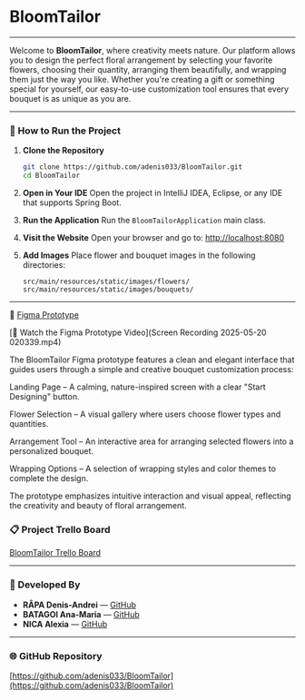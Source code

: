 # BloomTailor

---

Welcome to **BloomTailor**, where creativity meets nature. Our platform allows you to design the perfect floral arrangement by selecting your favorite flowers, choosing their quantity, arranging them beautifully, and wrapping them just the way you like. Whether you're creating a gift or something special for yourself, our easy-to-use customization tool ensures that every bouquet is as unique as you are.

---

### 🔧 How to Run the Project

1. **Clone the Repository**
   ```bash
   git clone https://github.com/adenis033/BloomTailor.git
   cd BloomTailor

2. **Open in Your IDE**
   Open the project in IntelliJ IDEA, Eclipse, or any IDE that supports Spring Boot.

3. **Run the Application**
   Run the `BloomTailorApplication` main class.

4. **Visit the Website**
   Open your browser and go to:
   [http://localhost:8080](http://localhost:8080)

5. **Add Images**
   Place flower and bouquet images in the following directories:

   ```
   src/main/resources/static/images/flowers/
   src/main/resources/static/images/bouquets/
   ```

---


🌸 [Figma Prototype](https://www.figma.com/proto/iiyTIycX5S8bAvzg4gu2kp/Bloom-Tailor?node-id=1-3&p=f&t=90rTFu93Ih3wa2DT-1&scaling=contain&content-scaling=fixed&page-id=0%3A1&starting-point-node-id=1%3A3)

[🎥 Watch the Figma Prototype Video](Screen Recording 2025-05-20 020339.mp4)

The BloomTailor Figma prototype features a clean and elegant interface that guides users through a simple and creative bouquet customization process:

Landing Page – A calming, nature-inspired screen with a clear "Start Designing" button.

Flower Selection – A visual gallery where users choose flower types and quantities.

Arrangement Tool – An interactive area for arranging selected flowers into a personalized bouquet.

Wrapping Options – A selection of wrapping styles and color themes to complete the design.

The prototype emphasizes intuitive interaction and visual appeal, reflecting the creativity and beauty of floral arrangement.

### 📋 Project Trello Board

[BloomTailor Trello Board](https://trello.com/invite/b/68191c97ca14cf8e10a1490c/ATTI798fdef4fdb29654d26703b2873bf9efB6B70119/bloomtailor)

---

### 👥 Developed By

* **RÂPA Denis-Andrei** — [GitHub](https://github.com/adenis033)
* **BATAGOI Ana-Maria** — [GitHub](https://github.com/anabat27)
* **NICA Alexia** — [GitHub](https://github.com/alexianicaa)

---

### 🌐 GitHub Repository

[https://github.com/adenis033/BloomTailor](https://github.com/adenis033/BloomTailor)

```
